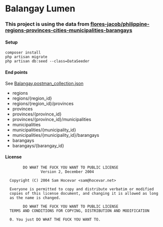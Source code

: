 
# Balangay Lumen
### This project is using the data from  **[flores-jacob/philippine-regions-provinces-cities-municipalities-barangays](https://github.com/flores-jacob/philippine-regions-provinces-cities-municipalities-barangays)**

#### Setup
    composer install
    php artisan migrate
    php artisan db:seed --class=DataSeeder


#### End points
See [Balangay.postman_collection.json](https://github.com/johnchrisdc/balangay-lumen/blob/master/Balangay.postman_collection.json 
"Balangay.postman_collection.json")
 - regions
- regions/{region_id}
- regions/{region_id}/provinces
- provinces
- provinces/{province_id}
- provinces/{province_id}/municipalities
- municipalities
- municipalities/{municipality_id}
- municipalities/{municipality_id}/barangays
- barangays
- barangays/{barangay_id}


#### License
            DO WHAT THE FUCK YOU WANT TO PUBLIC LICENSE
                    Version 2, December 2004

      Copyright (C) 2004 Sam Hocevar <sam@hocevar.net>

      Everyone is permitted to copy and distribute verbatim or modified
      copies of this license document, and changing it is allowed as long
      as the name is changed.

            DO WHAT THE FUCK YOU WANT TO PUBLIC LICENSE
      TERMS AND CONDITIONS FOR COPYING, DISTRIBUTION AND MODIFICATION

      0. You just DO WHAT THE FUCK YOU WANT TO.
